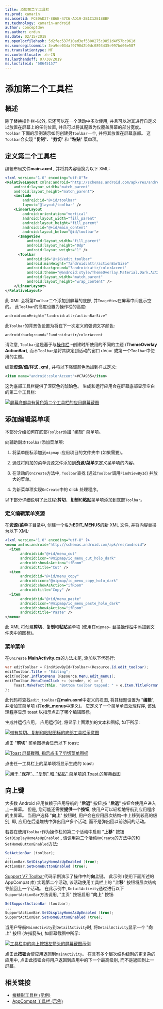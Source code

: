 ```yaml
---
title: 添加第二个工具栏
ms.prod: xamarin
ms.assetid: FCE0AD27-8B6B-47C6-AD19-2B1C12E1BBBF
ms.technology: xamarin-android
author: conceptdev
ms.author: crdun
ms.date: 02/15/2018
ms.openlocfilehash: 5d2fec537f10ad3ef5300275c9851d4f57bc961d
ms.sourcegitcommit: 3ea9ee034af9790d2b0dc0893435e997bd06e587
ms.translationtype: MT
ms.contentlocale: zh-CN
ms.lasthandoff: 07/30/2019
ms.locfileid: "68645157"
---
```

# <a name="adding-a-second-toolbar"></a>添加第二个工具栏


## <a name="overview"></a>概述 

除了替换操作栏&ndash;以外, 它还可以在一个活动中多次使用, 并且可以对其进行自定义以放置在屏幕上的任何位置, 并且可以将其配置为仅覆盖屏幕的部分宽度。 `Toolbar` 下面的示例演示如何创建另`Toolbar`一个, 并将其放置在屏幕底部。 这`Toolbar`会实现 "**复制**"、"**剪切**" 和 "**粘贴**" 菜单项。 


## <a name="define-the-second-toolbar"></a>定义第二个工具栏 

编辑布局文件**main.axml** , 并将其内容替换为以下 XML:

```xml
<?xml version="1.0" encoding="utf-8"?>
<RelativeLayout xmlns:android="http://schemas.android.com/apk/res/android"
    android:layout_width="match_parent"
    android:layout_height="match_parent">
    <include
        android:id="@+id/toolbar"
        layout="@layout/toolbar" />
    <LinearLayout
        android:orientation="vertical"
        android:layout_width="fill_parent"
        android:layout_height="fill_parent"
        android:id="@+id/main_content"
        android:layout_below="@id/toolbar">
      <ImageView
          android:layout_width="fill_parent"
          android:layout_height="0dp"
          android:layout_weight="1" />
      <Toolbar
          android:id="@+id/edit_toolbar"
          android:minHeight="?android:attr/actionBarSize"
          android:background="?android:attr/colorAccent"
          android:theme="@android:style/ThemeOverlay.Material.Dark.ActionBar"
          android:layout_width="match_parent"
          android:layout_height="wrap_content" />
    </LinearLayout>
</RelativeLayout>
```

此 XML 会将第`Toolbar`二个添加到屏幕的底部, 并`ImageView`在屏幕中间显示空的。 此`Toolbar`的高度设置为操作栏的高度: 

```xml
android:minHeight="?android:attr/actionBarSize"
```

此`Toolbar`的背景色设置为将在下一次定义的强调文字颜色:

```xml
android:background="?android:attr/colorAccent
```

请注意, `Toolbar`这是基于与[操作栏](~/android/user-interface/controls/tool-bar/replacing-the-action-bar.md) &ndash;创建时所使用的不同的主题 (**ThemeOverlay ActionBar**), 而不`Toolbar`是将其绑定到活动的窗口 décor 或第一个`Toolbar`中使用的主题。

编辑**资源/值/样式 .xml** , 并将以下强调颜色添加到样式定义: 

```xml
<item name="android:colorAccent">#C7A935</item>
```

这为底部工具栏提供了深灰色的琥珀色。 生成和运行应用会在屏幕底部显示空白的第二个工具栏: 

[![屏幕底部具有黄色第二个工具栏的应用屏幕截图](adding-a-second-toolbar-images/01-second-toolbar-sml.png)](adding-a-second-toolbar-images/01-second-toolbar.png#lightbox)


 
## <a name="add-edit-menu-items"></a>添加编辑菜单项 

本部分介绍如何在底部`Toolbar`添加 "编辑" 菜单项。 

向辅助副本`Toolbar`添加菜单项: 

1.  将菜单图标添加到`mipmap-`应用项目的文件夹中 (如果需要)。

2.  通过将附加的菜单资源文件添加到**资源/菜单**来定义菜单项的内容。 

3.  在活动的`OnCreate`方法中, `Toolbar`查找 (通过`Toolbar`调用`FindViewById`) 并放大的菜单。

4.  为新菜单项实现`OnCreate`中的 click 处理程序。 

以下部分详细说明了此过程:**剪切**、**复制**和**粘贴**菜单项添加到底部`Toolbar`。 



### <a name="define-the-edit-menu-resource"></a>定义编辑菜单资源

在**资源/菜单**子目录中, 创建一个名为**EDIT_MENUS**的新 XML 文件, 并将内容替换为以下 XML:

```xml
<?xml version="1.0" encoding="utf-8" ?>
<menu xmlns:android="http://schemas.android.com/apk/res/android">
  <item
       android:id="@+id/menu_cut"
       android:icon="@mipmap/ic_menu_cut_holo_dark"
       android:showAsAction="ifRoom"
       android:title="Cut" />
  <item
       android:id="@+id/menu_copy"
       android:icon="@mipmap/ic_menu_copy_holo_dark"
       android:showAsAction="ifRoom"
       android:title="Copy" />
  <item
       android:id="@+id/menu_paste"
       android:icon="@mipmap/ic_menu_paste_holo_dark"
       android:showAsAction="ifRoom"
       android:title="Paste" />
</menu>
```

此 XML 将创建**剪切**、**复制**和**粘贴**菜单项 (使用在`mipmap-` [替换操作栏](~/android/user-interface/controls/tool-bar/replacing-the-action-bar.md)中添加到文件夹中的图标)。



### <a name="inflate-the-menus"></a>菜单菜单

在`OnCreate` **MainActivity.cs**的方法末尾, 添加以下代码行: 

```csharp
var editToolbar = FindViewById<Toolbar>(Resource.Id.edit_toolbar);
editToolbar.Title = "Editing";
editToolbar.InflateMenu (Resource.Menu.edit_menus);
editToolbar.MenuItemClick += (sender, e) => {
    Toast.MakeText(this, "Bottom toolbar tapped: " + e.Item.TitleFormatted, ToastLength.Short).Show();
};
```

此代码将查找`edit_toolbar`在**main.axml**中定义的视图, 将其标题设置为 "**编辑**", 并增加其菜单项 (在**edit_menus**中定义)。 它定义了一个菜单单击处理程序, 该处理程序显示 toast 以指示点击了哪个编辑图标。 

生成并运行应用。 应用运行时, 将显示上面添加的文本和图标, 如下所示: 

[![带有剪切、复制和粘贴图标的底部工具栏示意图](adding-a-second-toolbar-images/02-bottom-toolbar-sml.png)](adding-a-second-toolbar-images/02-bottom-toolbar.png#lightbox)

点击 "**剪切**" 菜单图标会显示以下 toast: 

[![Toast 屏幕截图, 指示点击了剪切菜单图标](adding-a-second-toolbar-images/03-bottom-tapped-sml.png)](adding-a-second-toolbar-images/03-bottom-tapped.png#lightbox)

点击任一工具栏上的菜单项将显示生成的 toast: 

[![用于 "保存"、"复制" 和 "粘贴" 菜单项的 Toast 的屏幕截图](adding-a-second-toolbar-images/04-menu-action-sml.png)](adding-a-second-toolbar-images/04-menu-action.png#lightbox)



## <a name="the-up-button"></a>向上键 

大多数 Android 应用依赖于应用导航的 "**后退**" 按钮;按 "**后退**" 按钮会使用户进入上一屏幕。
但是, 您可能还需要**提供一个按钮**, 使用户可以轻松地导航到应用程序的主屏幕。 当用户选择 "**向上**" 按钮时, 用户会在应用层次结构&ndash;中上移到较高的级别, 即, 应用在后退堆栈中弹出用户多个活动, 而不是弹出回以前访问的活动。 

若要在使用`Toolbar`作为操作栏的第二个活动中启用 "**上移**" 按钮`SetDisplayHomeAsUpEnabled` , 请调用第二个活动`OnCreate`的方法中的和`SetHomeButtonEnabled`方法:

```csharp
SetActionBar (toolbar);
...
ActionBar.SetDisplayHomeAsUpEnabled (true);
ActionBar.SetHomeButtonEnabled (true);
```

[Support V7 Toolbar](https://docs.microsoft.com/samples/xamarin/monodroid-samples/supportv7-appcompat-toolbar)代码示例演示了操作中的**向上**键。 此示例 (使用下面所述的 AppCompat 库) 实现第二个活动, 该活动使用工具栏上的 "**上移**" 按钮将层次结构导航回上一个活动。 在此示例中, `DetailActivity`通过进行以下`SupportActionBar`方法调用, "主页" 按钮启用 "**向上**" 按钮: 

```csharp
SetSupportActionBar (toolbar);
...
SupportActionBar.SetDisplayHomeAsUpEnabled (true);
SupportActionBar.SetHomeButtonEnabled (true);
```

当用户导航`MainActivity`到`DetailActivity`时, 将`DetailActivity`显示一个 "**向上**" 按钮 (左指箭头), 如屏幕截图中所示:

[![工具栏中的向上按钮左箭头的屏幕截图示例](adding-a-second-toolbar-images/05-up-button-sml.png)](adding-a-second-toolbar-images/05-up-button.png#lightbox)

点击此**按钮**会使应用返回到`MainActivity`。 在具有多个层次结构级别的更复杂的应用中, 点击此按钮会将用户返回到应用中的下一个最高级别, 而不是返回到上一屏幕。 



## <a name="related-links"></a>相关链接

- [棒糖形工具栏 (示例)](https://docs.microsoft.com/samples/xamarin/monodroid-samples/android50-toolbar)
- [AppCompat 工具栏 (示例)](https://docs.microsoft.com/samples/xamarin/monodroid-samples/supportv7-appcompat-toolbar)
